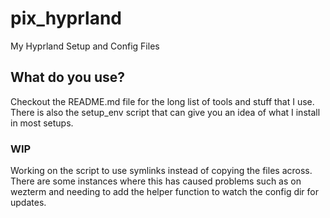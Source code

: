 # pix_hyprland
My Hyprland Setup and Config Files 

## What do you use?

Checkout the README.md file for the long list of tools and stuff that I use. There is also the setup_env script that can give you an idea of what I install in most setups.

### WIP 

Working on the script to use symlinks instead of copying the files across. There are some instances where this has caused problems such as on wezterm and needing to add the helper function to watch the config dir for updates.
